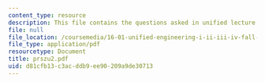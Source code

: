 ```yaml
---
content_type: resource
description: This file contains the questions asked in unified lecture.
file: null
file_location: /coursemedia/16-01-unified-engineering-i-ii-iii-iv-fall-2005-spring-2006/d81cfb13c3acddb9ee90209a9de30713_prszu2.pdf
file_type: application/pdf
resourcetype: Document
title: prszu2.pdf
uid: d81cfb13-c3ac-ddb9-ee90-209a9de30713
---
```

